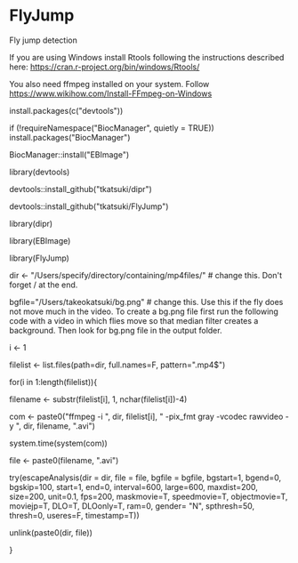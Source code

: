 # FlyJump


Fly jump detection

If you are using Windows install Rtools following the instructions described here: https://cran.r-project.org/bin/windows/Rtools/

You also need ffmpeg installed on your system. Follow https://www.wikihow.com/Install-FFmpeg-on-Windows

install.packages(c("devtools"))

if (!requireNamespace("BiocManager", quietly = TRUE))
  install.packages("BiocManager")

BiocManager::install("EBImage")

library(devtools)

devtools::install_github("tkatsuki/dipr")

devtools::install_github("tkatsuki/FlyJump")

library(dipr)

library(EBImage)

library(FlyJump)

dir <- "/Users/specify/directory/containing/mp4files/" # change this. Don't forget / at the end.

bgfile="/Users/takeokatsuki/bg.png" # change this. Use this if the fly does not move much in the video. To create a bg.png file first run the following code with a video in which 
flies move so that median filter creates a background. Then look for bg.png file in the output folder.

i <- 1

filelist <- list.files(path=dir, full.names=F, pattern=".mp4$")

for(i in 1:length(filelist)){

filename <- substr(filelist[i], 1, nchar(filelist[i])-4)

com <- paste0("ffmpeg -i ", dir, filelist[i], " -pix_fmt gray -vcodec rawvideo -y ", dir, filename, ".avi")

system.time(system(com))

file <- paste0(filename, ".avi")

try(escapeAnalysis(dir = dir, file = file, bgfile = bgfile, bgstart=1, bgend=0, bgskip=100, start=1, end=0, interval=600, large=600, maxdist=200, size=200, unit=0.1, fps=200, maskmovie=T, speedmovie=T, objectmovie=T, moviejp=T, DLO=T, DLOonly=T, ram=0, gender= "N", spthresh=50, thresh=0, useres=F, timestamp=T))

unlink(paste0(dir, file))

}
